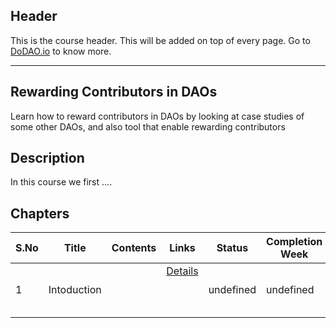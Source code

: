 ## Header
This is the course header. This will be added on top of every page. Go to [DoDAO.io](https://www.dodao.io) to know more.

 ---

 ## Rewarding Contributors in DAOs
 Learn how to reward contributors in DAOs by looking at case studies of some other DAOs, and also tool that enable rewarding contributors

 
 ## Description
 In this course we first ....
 
 ## Chapters
 
 | S.No        | Title       | Contents   | Links      | Status      | Completion Week |
 | ----------- | ----------- |----------- |----------- | ----------- | ----------- |
 | 1      | Intoduction | | [Details](generated/topics/intoduction.md) <br/>  <br/>  <br/>  <br/>  | undefined | undefined | 
